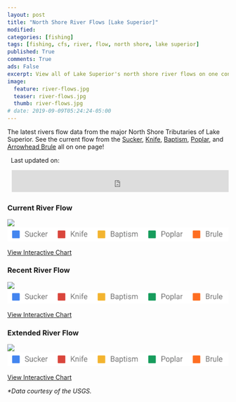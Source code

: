 ```yaml
---
layout: post
title: "North Shore River Flows [Lake Superior]"
modified:
categories: [fishing]
tags: [fishing, cfs, river, flow, north shore, lake superior]
published: True
comments: True
ads: False
excerpt: View all of Lake Superior's north shore river flows on one convenient page.
image:
  feature: river-flows.jpg
  teaser: river-flows.jpg
  thumb: river-flows.jpg
# date: 2019-09-09T05:24:24-05:00
---
```


The latest rivers flow data from the major North Shore Tributaries of Lake Superior. See the current flow from the <a target="_blank" href="https://www.dnr.state.mn.us/waters/csg/site_report.html?mode=get_site_report&site=02031002">Sucker</a>, <a target="_blank" href="https://waterdata.usgs.gov/mn/nwis/uv?04015330">Knife</a>, <a target="_blank" href="https://www.dnr.state.mn.us/waters/csg/site_report.html?mode=get_site_report&site=01092001">Baptism</a>, <a target="_blank" href="https://www.dnr.state.mn.us/waters/csg/site_report.html?mode=get_site_report&site=01063003">Poplar</a>, and <a target="_blank" href="https://www.dnr.state.mn.us/waters/csg/site_report.html?mode=get_site_report&site=01022001">Arrowhead Brule</a> all on one page!


&nbsp;
Last updated on:
<div style="margin-left:10px;"><iframe width="100%" height="50" seamless frameborder="0" scrolling="no" src="https://docs.google.com/spreadsheets/d/e/2PACX-1vStYj7yG2i4QgGB0nEUAEl3MPCuHT8_lIRENw7JNwaiYolPk8NnnPlSqI1DTp1Tc3JRwiuP1M_ZBwDN/pubchart?oid=297756827&amp;format=interactive"></iframe></div>


<div class="center">

<h3>Current River Flow</h3>
<a title="View Larger" href="https://docs.google.com/spreadsheets/d/e/2PACX-1vStYj7yG2i4QgGB0nEUAEl3MPCuHT8_lIRENw7JNwaiYolPk8NnnPlSqI1DTp1Tc3JRwiuP1M_ZBwDN/pubchart?oid=1177630605&format=image" target="_blank"><img src="https://docs.google.com/spreadsheets/d/e/2PACX-1vStYj7yG2i4QgGB0nEUAEl3MPCuHT8_lIRENw7JNwaiYolPk8NnnPlSqI1DTp1Tc3JRwiuP1M_ZBwDN/pubchart?oid=1177630605&format=image"></a>
<img src="/images/river-flow-labels.png">

<a class="btn-accent space" href="https://docs.google.com/spreadsheets/d/e/2PACX-1vStYj7yG2i4QgGB0nEUAEl3MPCuHT8_lIRENw7JNwaiYolPk8NnnPlSqI1DTp1Tc3JRwiuP1M_ZBwDN/pubchart?oid=1177630605&format=interactive" target="_blank">View Interactive Chart</a>

<h3>Recent River Flow</h3>
<a title="View Larger" href="https://docs.google.com/spreadsheets/d/e/2PACX-1vStYj7yG2i4QgGB0nEUAEl3MPCuHT8_lIRENw7JNwaiYolPk8NnnPlSqI1DTp1Tc3JRwiuP1M_ZBwDN/pubchart?oid=1423582771&format=image" target="_blank"><img src="https://docs.google.com/spreadsheets/d/e/2PACX-1vStYj7yG2i4QgGB0nEUAEl3MPCuHT8_lIRENw7JNwaiYolPk8NnnPlSqI1DTp1Tc3JRwiuP1M_ZBwDN/pubchart?oid=1423582771&format=image"></a>
<img src="/images/river-flow-labels.png">

<a class="btn-accent space" href="https://docs.google.com/spreadsheets/d/e/2PACX-1vStYj7yG2i4QgGB0nEUAEl3MPCuHT8_lIRENw7JNwaiYolPk8NnnPlSqI1DTp1Tc3JRwiuP1M_ZBwDN/pubchart?oid=1423582771&format=interactive" target="_blank">View Interactive Chart</a>

<h3>Extended River Flow</h3>
<a title="View Larger" href="https://docs.google.com/spreadsheets/d/e/2PACX-1vStYj7yG2i4QgGB0nEUAEl3MPCuHT8_lIRENw7JNwaiYolPk8NnnPlSqI1DTp1Tc3JRwiuP1M_ZBwDN/pubchart?oid=1663666658&format=image" target="_blank"><img src="https://docs.google.com/spreadsheets/d/e/2PACX-1vStYj7yG2i4QgGB0nEUAEl3MPCuHT8_lIRENw7JNwaiYolPk8NnnPlSqI1DTp1Tc3JRwiuP1M_ZBwDN/pubchart?oid=1663666658&format=image"></a>
<img src="/images/river-flow-labels.png">

<a class="btn-accent space" href="https://docs.google.com/spreadsheets/d/e/2PACX-1vStYj7yG2i4QgGB0nEUAEl3MPCuHT8_lIRENw7JNwaiYolPk8NnnPlSqI1DTp1Tc3JRwiuP1M_ZBwDN/pubchart?oid=1663666658&format=interactive" target="_blank">View Interactive Chart</a>

</div>

<i>*Data courtesy of the USGS.</i>
